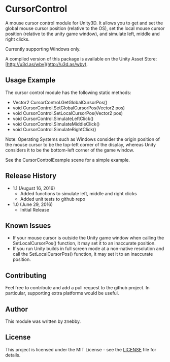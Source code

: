 # CursorControl

A mouse cursor control module for Unity3D. It allows you to get and set the global mouse cursor position (relative to the OS), set the local mouse cursor position (relative to the unity game window), and simulate left, middle and right clicks.

Currently supporting Windows only.

A compiled version of this package is available on the Unity Asset Store: [http://u3d.as/wbv](http://u3d.as/wbv).

## Usage Example

The cursor control module has the following static methods:

* Vector2 CursorControl.GetGlobalCursorPos()
* void CursorControl.SetGlobalCursorPos(Vector2 pos)
* void CursorControl.SetLocalCursorPos(Vector2 pos)
* void CursorControl.SimulateLeftClick()
* void CursorControl.SimulateMiddleClick()
* void CursorControl.SimulateRightClick()

Note: Operating Systems such as Windows consider the origin position of the mouse cursor to be the top-left corner of the display, whereas Unity considers it to be the bottom-left corner of the game window.

See the CursorControlExample scene for a simple example.

## Release History

* 1.1 (August 16, 2016)
    * Added functions to simulate left, middle and right clicks
    * Added unit tests to github repo
* 1.0 (June 29, 2016)
    * Initial Release
    
## Known Issues

* If your mouse cursor is outside the Unity game window when calling the SetLocalCursorPos() function, it may set it to an inaccurate position.
* If you run Unity builds in full screen mode at a non-native resolution and call the SetLocalCursorPos() function, it may set it to an inaccurate position.

## Contributing

Feel free to contribute and add a pull request to the github project. In particular, supporting extra platforms would be useful.

## Author

This module was written by znebby.

## License

This project is licensed under the MIT License - see the [LICENSE](LICENSE) file for details.